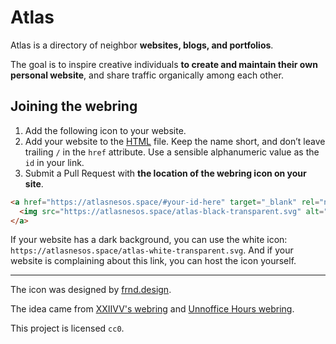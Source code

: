 # Atlas

Atlas is a directory of neighbor **websites, blogs, and portfolios**. 

The goal is to inspire creative individuals **to create and maintain their own personal website**, and share traffic organically among each other.

## Joining the webring

1. Add the following icon to your website.
2. Add your website to the [HTML](https://github.com/atlasnesos/atlasnesos.github.io/blob/master/index.html) file. Keep the name short, and don’t leave trailing `/` in the `href` attribute. Use a sensible alphanumeric value as the `id` in your link.
3. Submit a Pull Request with **the location of the webring icon on your site**.

```html
<a href="https://atlasnesos.space/#your-id-here" target="_blank" rel="noopener">
  <img src="https://atlasnesos.space/atlas-black-transparent.svg" alt="XXIIVV webring"/>
</a>
```

If your website has a dark background, you can use the white icon: `https://atlasnesos.space/atlas-white-transparent.svg`. And if your website is complaining about this link, you can host the icon yourself.

---

The icon was designed by [frnd.design](https://frnd.design).

The idea came from [XXIIVV's webring](https://github.com/XXIIVV/webring#join-the-webring) and [Unnoffice Hours webring](https://github.com/websmyth/unoffice-hours-webring).

This project is licensed `cc0`.
